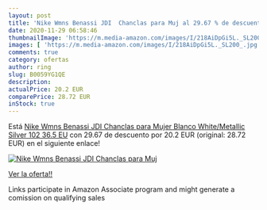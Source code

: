 ```yaml
---
layout: post
title: 'Nike Wmns Benassi JDI  Chanclas para Muj al 29.67 % de descuento'
date: 2020-11-29 06:58:46
thumbnailImage: 'https://m.media-amazon.com/images/I/218AiDpGi5L._SL200_.jpg'
images: [ 'https://m.media-amazon.com/images/I/218AiDpGi5L._SL200_.jpg' ]
comments: true
category: ofertas
author: ring
slug: B0059YG1QE
description:
actualPrice: 20.2 EUR
comparePrice: 28.72 EUR
inStock: true
---
```


Está [Nike Wmns Benassi JDI  Chanclas para Mujer  Blanco  White/Metallic Silver 102   36.5 EU](https://www.amazon.es/dp/B0059YG1QE/?tag=tolees-21) con 29.67 de descuento por 20.2 EUR (original: 28.72 EUR) en el siguiente enlace!

[![Nike Wmns Benassi JDI  Chanclas para Muj](https://m.media-amazon.com/images/I/218AiDpGi5L._SL200_.jpg)](https://www.amazon.es/dp/B0059YG1QE/?tag=tolees-21)

[Ver la oferta!!](https://www.amazon.es/dp/B0059YG1QE/?tag=tolees-21)

Links participate in Amazon Associate program and might generate a comission on qualifying sales


